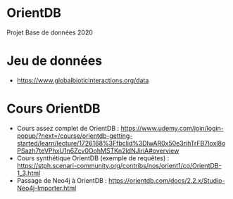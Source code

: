 # OrientDB
Projet Base de données 2020

# Jeu de données

* https://www.globalbioticinteractions.org/data

# Cours OrientDB
* Cours assez complet de OrientDB : https://www.udemy.com/join/login-popup/?next=/course/orientdb-getting-started/learn/lecture/1726168%3Ffbclid%3DIwAR0x50e3rihTrFB7Ioxl8oPSazh7teVPhxU1n6Zcv0OohMSTKn2ldNJiriA#overview
* Cours synthétique OrientDB (exemple de requêtes) : https://stph.scenari-community.org/contribs/nos/orient1/co/OrientDB-1_3.html
* Passage de Neo4j à OrientDB : https://orientdb.com/docs/2.2.x/Studio-Neo4j-Importer.html
